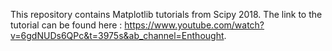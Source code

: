 This repository contains Matplotlib tutorials from Scipy 2018. 
The link to the tutorial can be found here : https://www.youtube.com/watch?v=6gdNUDs6QPc&t=3975s&ab_channel=Enthought.
